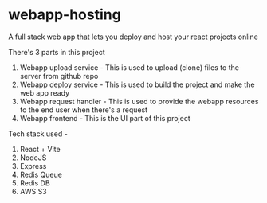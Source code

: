 # webapp-hosting
 A full stack web app that lets you deploy and host your react projects online

There's 3 parts in this project
  1. Webapp upload service - This is used to upload (clone) files to the server from github repo
  2. Webapp deploy service - This is used to build the project and make the web app ready
  3. Webapp request handler - This is used to provide the webapp resources to the end user when there's a request
  4. Webapp frontend - This is the UI part of this project

Tech stack used - 
  1. React + Vite
  2. NodeJS
  3. Express
  4. Redis Queue
  5. Redis DB
  6. AWS S3
